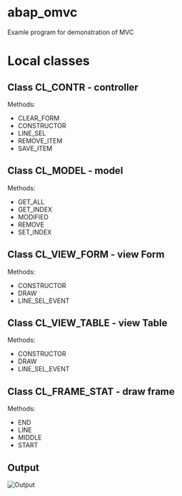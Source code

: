 # abap_omvc
Examle program for demonstration of MVC

# Local classes

## Class CL_CONTR - controller

Methods:
- CLEAR_FORM
- CONSTRUCTOR 
- LINE_SEL 
- REMOVE_ITEM 
- SAVE_ITEM 

## Class CL_MODEL - model

Methods:
- GET_ALL
- GET_INDEX 
- MODIFIED 
- REMOVE 
- SET_INDEX 

## Class CL_VIEW_FORM - view Form

Methods:
- CONSTRUCTOR 
- DRAW 
- LINE_SEL_EVENT 

## Class CL_VIEW_TABLE - view Table

Methods:
- CONSTRUCTOR
- DRAW 
- LINE_SEL_EVENT 

## Class CL_FRAME_STAT - draw frame

Methods:
- END
- LINE 
- MIDDLE 
- START 

## Output

![Output](https://github.com/arte0s/abap_omvc/blob/master/output.png)
